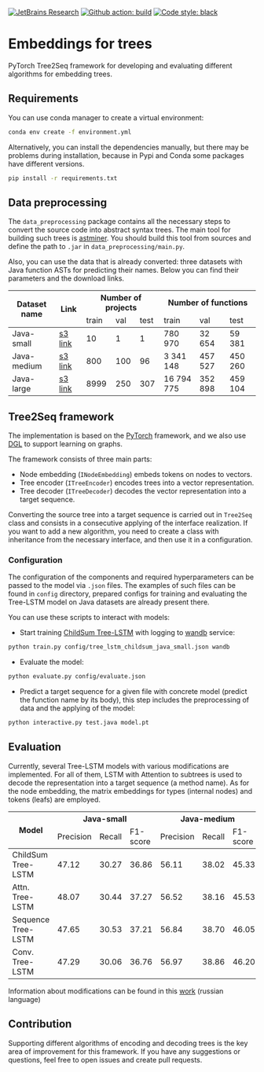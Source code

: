 [![JetBrains Research](https://jb.gg/badges/research.svg)](https://confluence.jetbrains.com/display/ALL/JetBrains+on+GitHub)
[![Github action: build](https://github.com/JetBrains-Research/embeddings-for-trees/workflows/Test/badge.svg)](https://github.com/JetBrains-Research/embeddings-for-trees/actions?query=workflow%3ATest)
[![Code style: black](https://img.shields.io/badge/code%20style-black-000000.svg)](https://github.com/psf/black)


# Embeddings for trees
PyTorch Tree2Seq framework for developing and evaluating different algorithms for embedding trees.

## Requirements
You can use conda manager to create a virtual environment:
```bash
conda env create -f environment.yml
```
Alternatively, you can install the dependencies manually,
but there may be problems during installation, because in Pypi and Conda some packages have different versions.
```bash
pip install -r requirements.txt
```

## Data preprocessing

The `data_preprocessing` package contains all the necessary steps to convert the source code into abstract syntax trees.
The main tool for building such trees is [astminer](https://github.com/JetBrains-Research/astminer).
You should build this tool from sources and define the path to `.jar` in `data_preprocessing/main.py`.

Also, you can use the data that is already converted: three datasets with Java function ASTs for predicting their names.
Below you can find their parameters and the download links.

<table>
<thead>
  <tr>
    <th rowspan="2">Dataset name</th>
    <th rowspan="2">Link</th>
    <th colspan="3">Number of projects</th>
    <th colspan="3">Number of functions</th>
  </tr>
  <tr>
    <td>train</td>
    <td>val</td>
    <td>test</td>
    <td>train</td>
    <td>val</td>
    <td>test</td>
  </tr>
</thead>
<tbody>
  <tr>
    <td>Java-small</td>
    <td><a href="https://s3-eu-west-1.amazonaws.com/datasets.ml.labs.aws.intellij.net/java-ast-methods/java-ast-methods-small.tar.gz">s3 link</a></td>
    <td>10</td>
    <td>1</td>
    <td>1</td>
    <td>780 970</td>
    <td>32 654</td>
    <td>59 381</td>
  </tr>
  <tr>
    <td>Java-medium</td>
    <td><a href="https://s3-eu-west-1.amazonaws.com/datasets.ml.labs.aws.intellij.net/java-ast-methods/java-ast-methods-medium.tar.gz">s3 link</a></td>
    <td>800</td>
    <td>100</td>
    <td>96</td>
    <td>3 341 148</td>
    <td>457 527</td>
    <td>450 260</td>
  </tr>
  <tr>
    <td>Java-large</td>
    <td><a href="https://s3-eu-west-1.amazonaws.com/datasets.ml.labs.aws.intellij.net/java-ast-methods/java-ast-methods-large.tar.gz">s3 link</a></td>
    <td>8999</td>
    <td>250</td>
    <td>307</td>
    <td>16 794 775</td>
    <td>352 898</td>
    <td>459 104</td>
  </tr>
</tbody>
</table>

## Tree2Seq framework

The implementation is based on the [PyTorch](https://pytorch.org/docs/stable/torch.html) framework,
and we also use [DGL](https://www.dgl.ai/) to support learning on graphs.

The framework consists of three main parts:
- Node embedding (`INodeEmbedding`) embeds tokens on nodes to vectors.
- Tree encoder (`ITreeEncoder`) encodes trees into a vector representation.
- Tree decoder (`ITreeDecoder`) decodes the vector representation into a target sequence.

Converting the source tree into a target sequence is carried out in `Tree2Seq` class and consists in a consecutive applying of the interface realization.
If you want to add a new algorithm, you need to create a class with inheritance from the necessary interface, and then use it in a configuration.

### Configuration

The configuration of the components and required hyperparameters can be passed to the model via `.json` files.
The examples of such files can be found in `config` directory, prepared configs for training and evaluating the Tree-LSTM model on Java datasets are already present there.

You can use these scripts to interact with models:
- Start training [ChildSum Tree-LSTM](https://arxiv.org/abs/1503.00075) with logging to [wandb](https://www.wandb.com/) service:
```bash
python train.py config/tree_lstm_childsum_java_small.json wandb
```
- Evaluate the model:
```bash
python evaluate.py config/evaluate.json
```
- Predict a target sequence for a given file with concrete model (predict the function name by its body),
this step includes the preprocessing of data and the applying of the model:
```bash
python interactive.py test.java model.pt
```

## Evaluation

Currently, several Tree-LSTM models with various modifications are implemented.
For all of them, LSTM with Attention to subtrees is used to decode the representation into a target sequence (a method name).
As for the node embedding, the matrix embeddings for types (internal nodes) and tokens (leafs) are employed.

<table>
<thead>
  <tr>
    <th rowspan="2">Model</th>
    <th colspan="3">Java-small</th>
    <th colspan="3">Java-medium</th>
  </tr>
  <tr>
    <td>Precision</td>
    <td>Recall</td>
    <td>F1-score</td>
    <td>Precision</td>
    <td>Recall</td>
    <td>F1-score</td>
  </tr>
</thead>
<tbody>
  <tr>
    <td>ChildSum Tree-LSTM</td>
    <td>47.12</td>
    <td>30.27</td>
    <td>36.86</td>
    <td>56.11</td>
    <td>38.02</td>
    <td>45.33</td>
  </tr>
  <tr>
    <td>Attn. Tree-LSTM</td>
    <td>48.07</td>
    <td>30.44</td>
    <td>37.27</td>
    <td>56.52</td>
    <td>38.16</td>
    <td>45.53</td>
  </tr>
  <tr>
    <td>Sequence Tree-LSTM</td>
    <td>47.65</td>
    <td>30.53</td>
    <td>37.21</td>
    <td>56.84</td>
    <td>38.70</td>
    <td>46.05</td>
  </tr>
  <tr>
    <td>Conv. Tree-LSTM</td>
    <td>47.29</td>
    <td>30.06</td>
    <td>36.76</td>
    <td>56.97</td>
    <td>38.86</td>
    <td>46.20</td>
  </tr>
</tbody>
</table>

Information about modifications can be found in this [work](https://drive.google.com/file/d/1Mu-b0PqNgOCN_VC2s11LGEsBCaVg2rCt/view?usp=sharing) (russian language)

## Contribution

Supporting different algorithms of encoding and decoding trees is the key area of improvement for this framework.
If you have any suggestions or questions, feel free to open issues and create pull requests.
